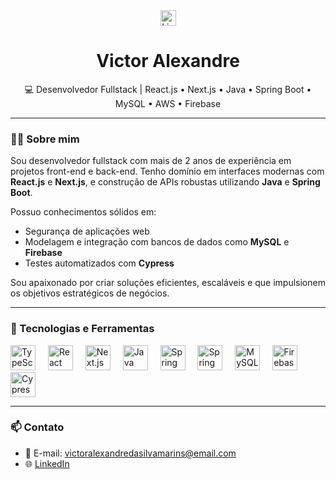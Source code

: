 <div align="center">
  <a href="https://www.linkedin.com/in/victor-alexandre-b106a1268/" target="_blank">
    <img src="https://img.shields.io/static/v1?message=LinkedIn&logo=linkedin&label=&color=0077B5&logoColor=white&labelColor=&style=for-the-badge" height="25" alt="LinkedIn" />
  </a>
</div>

<h1 align="center">Victor Alexandre</h1>

<p align="center">💻 Desenvolvedor Fullstack | React.js • Next.js • Java • Spring Boot • MySQL • AWS • Firebase</p>

---

### 👨‍💻 Sobre mim

Sou desenvolvedor fullstack com mais de 2 anos de experiência em projetos front-end e back-end. Tenho domínio em interfaces modernas com **React.js** e **Next.js**, e construção de APIs robustas utilizando **Java** e **Spring Boot**.

Possuo conhecimentos sólidos em:
- Segurança de aplicações web
- Modelagem e integração com bancos de dados como **MySQL** e **Firebase**
- Testes automatizados com **Cypress**

Sou apaixonado por criar soluções eficientes, escaláveis e que impulsionem os objetivos estratégicos de negócios.

---

### 🚀 Tecnologias e Ferramentas

<div align="left">
  <img src="https://cdn.jsdelivr.net/gh/devicons/devicon/icons/typescript/typescript-original.svg" height="40" alt="TypeScript" />
  <img width="12" />
  <img src="https://cdn.jsdelivr.net/gh/devicons/devicon/icons/react/react-original.svg" height="40" alt="React" />
  <img width="12" />
  <img src="https://cdn.jsdelivr.net/gh/devicons/devicon/icons/nextjs/nextjs-original.svg" height="40" alt="Next.js" />
  <img width="12" />
  <img src="https://cdn.jsdelivr.net/gh/devicons/devicon/icons/java/java-original.svg" height="40" alt="Java" />
  <img width="12" />
  <img src="https://cdn.jsdelivr.net/gh/devicons/devicon/icons/spring/spring-original.svg" height="40" alt="Spring Boot" />
  <img width="12" />
  <img src="https://cdn.jsdelivr.net/gh/devicons/devicon/icons/spring/aws-original.svg" height="40" alt="Spring Boot" />
  <img width="12" />
  <img src="https://cdn.jsdelivr.net/gh/devicons/devicon/icons/mysql/mysql-original.svg" height="40" alt="MySQL" />
  <img width="12" />
  <img src="https://cdn.jsdelivr.net/gh/devicons/devicon/icons/firebase/firebase-plain.svg" height="40" alt="Firebase" />
  <img width="12" />
  <img src="https://cdn.jsdelivr.net/gh/devicons/devicon/icons/cypressio/cypressio-original.svg" height="40" alt="Cypress" />
</div>

---

### 📫 Contato

- 📧 E-mail: victoralexandredasilvamarins@email.com
- 🌐 [LinkedIn](https://www.linkedin.com/in/victoralexandredasilvamarins)
